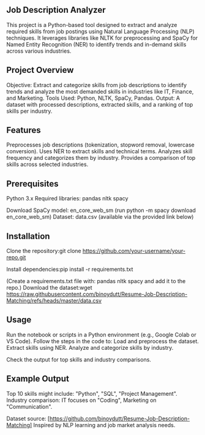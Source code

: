 ## Job Description Analyzer
This project is a Python-based tool designed to extract and analyze required skills from job postings using Natural Language Processing (NLP) techniques. It leverages libraries like NLTK for preprocessing and SpaCy for Named Entity Recognition (NER) to identify trends and in-demand skills across various industries.
## Project Overview

Objective: Extract and categorize skills from job descriptions to identify trends and analyze the most demanded skills in industries like IT, Finance, and Marketing.
Tools Used: Python, NLTK, SpaCy, Pandas.
Output: A dataset with processed descriptions, extracted skills, and a ranking of top skills per industry.

## Features

Preprocesses job descriptions (tokenization, stopword removal, lowercase conversion).
Uses NER to extract skills and technical terms.
Analyzes skill frequency and categorizes them by industry.
Provides a comparison of top skills across selected industries.

## Prerequisites

Python 3.x
Required libraries:
pandas
nltk
spacy


Download SpaCy model: en_core_web_sm (run python -m spacy download en_core_web_sm)
Dataset: data.csv (available via the provided link below)

## Installation

Clone the repository:git clone https://github.com/your-username/your-repo.git


Install dependencies:pip install -r requirements.txt

(Create a requirements.txt file with: pandas nltk spacy and add it to the repo.)
Download the dataset:wget https://raw.githubusercontent.com/binoydutt/Resume-Job-Description-Matching/refs/heads/master/data.csv



## Usage

Run the notebook or scripts in a Python environment (e.g., Google Colab or VS Code).
Follow the steps in the code to:
Load and preprocess the dataset.
Extract skills using NER.
Analyze and categorize skills by industry.


Check the output for top skills and industry comparisons.

## Example Output

Top 10 skills might include: "Python", "SQL", "Project Management".
Industry comparison: IT focuses on "Coding", Marketing on "Communication".


Dataset source: [https://github.com/binoydutt/Resume-Job-Description-Matching]
Inspired by NLP learning and job market analysis needs.
